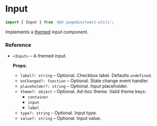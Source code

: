 # Input

```jsx
import { Input } from '@dr.pogodin/react-utils';
```

Implements a [themed](docs/react-themes.md) input component.

### Reference

- `<Input>` &ndash; A themed input.

  **Props:**
  - `label?: string` &ndash; Optional. Checkbox label. Defaults `undefined`.
  - `onChanged?: function` &ndash; Optional. State change event handler.
  - `placeholder?: string` &ndash; Optional. Input placeholder.
  - `theme?: object` &ndash; Optional. _Ad-hoc_ theme. Valid theme keys:
    - `container`
    - `input`
    - `label`
  - `type?: string` &ndash; Optional. Input type.
  - `value?: string` &ndash; Optional. Input value.
